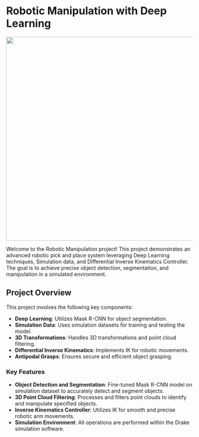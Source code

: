 # Robotic Manipulation with Deep Learning

<img src="robot_pick_and_place.gif" width="900" height="550" />

Welcome to the Robotic Manipulation project! This project demonstrates an advanced robotic pick and place system leveraging Deep Learning techniques, Simulation data, and Differential Inverse Kinematics Controller. The goal is to achieve precise object detection, segmentation, and manipulation in a simulated environment.

## Project Overview

This project involves the following key components:
- **Deep Learning**: Utilizes Mask R-CNN for object segmentation.
- **Simulation Data**: Uses simulation datasets for training and testing the model.
- **3D Transformations**: Handles 3D transformations and point cloud filtering.
- **Differential Inverse Kinematics**: Implements IK for robotic movements.
- **Antipodal Grasps**: Ensures secure and efficient object grasping.

### Key Features

- **Object Detection and Segmentation**: Fine-tuned Mask R-CNN model on simulation dataset to accurately detect and segment objects.
- **3D Point Cloud Filtering**: Processes and filters point clouds to identify and manipulate specified objects.
- **Inverse Kinematics Controller**: Utilizes IK for smooth and precise robotic arm movements.
- **Simulation Environment**: All operations are performed within the Drake simulation software.

